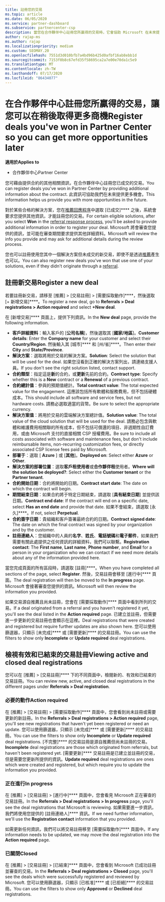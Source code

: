 ```yaml
---
title: 註冊您的交易
ms.topic: article
ms.date: 06/05/2020
ms.service: partner-dashboard
ms.subservice: partnercenter-csp
description: 當您在合作夥伴中心註冊您所贏得的交易時，它會協助 Microsoft 在未來提供更多機會。
author: rajap-ms
ms.author: rajap
ms.localizationpriority: medium
ms.custom: SEOMAY.20
ms.openlocfilehash: 7551d3d010bfb7a4bd96b425d0afbf16ab8ebb1d
ms.sourcegitcommit: 7153f0b8c67efd35f58695ca2a7e00e70da1c5e9
ms.translationtype: MT
ms.contentlocale: zh-TW
ms.lasthandoff: 07/17/2020
ms.locfileid: "86434077"
---
```

# <a name="register-deals-youve-won-in-partner-center-so-you-can-get-more-opportunities-later"></a><span data-ttu-id="65abe-103">在合作夥伴中心註冊您所贏得的交易，讓您可以在稍後取得更多商機</span><span class="sxs-lookup"><span data-stu-id="65abe-103">Register deals you've won in Partner Center so you can get more opportunities later</span></span>

<span data-ttu-id="65abe-104">**適用於**</span><span class="sxs-lookup"><span data-stu-id="65abe-104">**Applies to**</span></span>

- <span data-ttu-id="65abe-105">合作夥伴中心</span><span class="sxs-lookup"><span data-stu-id="65abe-105">Partner Center</span></span>

<span data-ttu-id="65abe-106">您可藉由提供合約的其他相關資訊，在合作夥伴中心註冊您已成交的交易。</span><span class="sxs-lookup"><span data-stu-id="65abe-106">You can register deals you've won in Partner Center by providing additional information about the contract.</span></span> <span data-ttu-id="65abe-107">此資訊可協助我們在未來提供更多機會。</span><span class="sxs-lookup"><span data-stu-id="65abe-107">This information helps us provide you with more opportunities in the future.</span></span>

<span data-ttu-id="65abe-108">對於某些合格的解決方案，您在[推薦回應程序](responding-to-referrals.md)中選取 [已成交]\*\*\*\* 之後，系統會要求您提供其他資訊，才能註冊您的交易。</span><span class="sxs-lookup"><span data-stu-id="65abe-108">For certain eligible solutions, after you select **Won** in the [referral response process](responding-to-referrals.md), you'll be asked to provide additional information in order to register your deal.</span></span> <span data-ttu-id="65abe-109">Microsoft 將會審查您提供的資訊，並可能在審查期間要求提供其他詳細資料。</span><span class="sxs-lookup"><span data-stu-id="65abe-109">Microsoft will review the info you provide and may ask for additional details during the review process.</span></span>

<span data-ttu-id="65abe-110">您也可以註冊使用您其中一個解決方案但未成交的新交易，即使不是透過[推薦](referrals.md)產生也可以。</span><span class="sxs-lookup"><span data-stu-id="65abe-110">You can also register new deals you've won that use one of your solutions, even if they didn't originate through a [referral](referrals.md).</span></span> 

## <a name="register-a-new-deal"></a><span data-ttu-id="65abe-111">註冊新交易</span><span class="sxs-lookup"><span data-stu-id="65abe-111">Register a new deal</span></span>

<span data-ttu-id="65abe-112">若要註冊新交易，請移至 [推薦] > [交易註冊] > [需要採取動作]\*\*\*\*，然後選取 [+ 新增交易]\*\*\*\*。</span><span class="sxs-lookup"><span data-stu-id="65abe-112">To register a new deal, go to **Referrals > Deal registrations > Action required** and select **+New deal**.</span></span>

<span data-ttu-id="65abe-113">在 [新增交易]\*\*\*\* 頁面上，提供下列資訊。</span><span class="sxs-lookup"><span data-stu-id="65abe-113">In the **New deal** page, provide the following information.</span></span>

- <span data-ttu-id="65abe-114">**客戶詳細資料**：輸入客戶的 [**公司名稱**]，然後選取其 [**國家/地區**]。</span><span class="sxs-lookup"><span data-stu-id="65abe-114">**Customer details**: Enter the **Company name** for your customer and select their **Country/Region**.</span></span> <span data-ttu-id="65abe-115">然後輸入其 [城市]\*\*\*\* 和 [州/省]\*\*\*\*。</span><span class="sxs-lookup"><span data-stu-id="65abe-115">Then enter their **City** and **State/Province**.</span></span>
- <span data-ttu-id="65abe-116">**解決方案**：選取將用於交易的解決方案。</span><span class="sxs-lookup"><span data-stu-id="65abe-116">**Solution**: Select the solution that will be used for the deal.</span></span> <span data-ttu-id="65abe-117">如果您沒看到正確的解決方案列出，請連絡支援人員。</span><span class="sxs-lookup"><span data-stu-id="65abe-117">If you don't see the right solution listed, contact support.</span></span>
- <span data-ttu-id="65abe-118">**合約類型**：指定這是**新**的合約，或**更新**先前的合約。</span><span class="sxs-lookup"><span data-stu-id="65abe-118">**Contract type**: Specify whether this is a **New** contract or a **Renewal** of a previous contract.</span></span>
- <span data-ttu-id="65abe-119">**合約總計值**：參與的預期值總計。</span><span class="sxs-lookup"><span data-stu-id="65abe-119">**Total contract value**: The total expected value for the engagement.</span></span> <span data-ttu-id="65abe-120">這應該包括所有軟體和服務費用，但不包括硬體成本。</span><span class="sxs-lookup"><span data-stu-id="65abe-120">This should include all software and service fees, but not hardware costs.</span></span> <span data-ttu-id="65abe-121">請務必選取適當的貨幣。</span><span class="sxs-lookup"><span data-stu-id="65abe-121">Be sure to select the appropriate currency.</span></span>
- <span data-ttu-id="65abe-122">**解決方案值**：將用於交易的雲端解決方案總計值。</span><span class="sxs-lookup"><span data-stu-id="65abe-122">**Solution value**: The total value of the cloud solution that will be used for the deal.</span></span> <span data-ttu-id="65abe-123">請務必包含與軟體和維護費用相關聯的所有成本，但不包括可償還的項目、非週期性自訂費用，或由 Microsoft 支付的直接相關 CSP 授權費用。</span><span class="sxs-lookup"><span data-stu-id="65abe-123">Be sure to include all costs associated with software and maintenance fees, but don't include reimbursable items, non-recurring customization fees, or directly associated CSP license fees paid by Microsoft.</span></span>
- <span data-ttu-id="65abe-124">**部署于**：選取 [ **Azure** ] 或 [**其他**]。</span><span class="sxs-lookup"><span data-stu-id="65abe-124">**Deployed on**: Select either **Azure** or **Other**.</span></span>
- <span data-ttu-id="65abe-125">**解決方案的部署位置**：選取**客戶租使用者**或**合作夥伴租**使用者。</span><span class="sxs-lookup"><span data-stu-id="65abe-125">**Where will the solution be deployed?**: Select either the **Customer tenant** or the **Partner tenant**.</span></span>
- <span data-ttu-id="65abe-126">**合約開始日期**：合約將開始的日期。</span><span class="sxs-lookup"><span data-stu-id="65abe-126">**Contract start date**: The date on which the contract will begin.</span></span>
- <span data-ttu-id="65abe-127">**期間結束日期**：如果合約將于特定日期結束，請選取 [**具有結束日期**] 並提供該日期。</span><span class="sxs-lookup"><span data-stu-id="65abe-127">**Contract end date**: If the contract will end on a specific date, select **Has an end date** and provide that date.</span></span> <span data-ttu-id="65abe-128">如果不會結束，請選取 [永久]\*\*\*\*。</span><span class="sxs-lookup"><span data-stu-id="65abe-128">If not, select **Perpetual**.</span></span>
- <span data-ttu-id="65abe-129">**合約簽字日期**：貴組織和客戶簽署最終合約的日期。</span><span class="sxs-lookup"><span data-stu-id="65abe-129">**Contract signed date**: The date on which the final contract was signed by your organization and by the customer.</span></span>
- <span data-ttu-id="65abe-130">**註冊連絡人**：您組織中的人員的**名字**、**姓氏**、**電話號碼**和**電子郵件**，如果我們需要有關此處提供之任何資訊的詳細資料，我們可以聯繫。</span><span class="sxs-lookup"><span data-stu-id="65abe-130">**Registration contact**: The **First name**, **Last name**, **Phone number**, and **Email** for a person in your organization who we can contact if we need more details about any of the information provided here.</span></span>

<span data-ttu-id="65abe-131">當您完成頁面的所有區段時，請選取 [註冊]\*\*\*\*。</span><span class="sxs-lookup"><span data-stu-id="65abe-131">When you have completed all sections of the page, select **Register**.</span></span> <span data-ttu-id="65abe-132">然後，交易註冊會移至 [進行中]\*\*\*\* 頁面。</span><span class="sxs-lookup"><span data-stu-id="65abe-132">The deal registration will then be moved to the **In progress** page.</span></span> <span data-ttu-id="65abe-133">Microsoft 會接著審查您提供的資訊。</span><span class="sxs-lookup"><span data-stu-id="65abe-133">Microsoft will then review the information you provided.</span></span>

<span data-ttu-id="65abe-134">如果交易源自推薦且尚未註冊，您會在 [需要採取動作]\*\*\*\* 頁面中看到所列的交易。</span><span class="sxs-lookup"><span data-stu-id="65abe-134">If a deal originated from a referral and you haven't registered it yet, you'll see the deal listed in the **Action required** page.</span></span> <span data-ttu-id="65abe-135">已建立並註冊，但需要進一步更新的交易註冊也會顯示在這裡。</span><span class="sxs-lookup"><span data-stu-id="65abe-135">Deal registrations that were created and registered but require further updates are also shown here.</span></span> <span data-ttu-id="65abe-136">您可以使用篩選器，只顯示 [未完成]\*\*\*\* 或 [需要更新]\*\*\*\* 的交易註冊。</span><span class="sxs-lookup"><span data-stu-id="65abe-136">You can use the filters to show only **Incomplete** or **Update required** deal registrations.</span></span>

## <a name="viewing-active-and-closed-deal-registrations"></a><span data-ttu-id="65abe-137">檢視有效和已結束的交易註冊</span><span class="sxs-lookup"><span data-stu-id="65abe-137">Viewing active and closed deal registrations</span></span>

<span data-ttu-id="65abe-138">您可以在 [推薦] > [交易註冊]\*\*\*\* 下的不同頁面中，檢閱新的、有效和已結束的交易註冊。</span><span class="sxs-lookup"><span data-stu-id="65abe-138">You can review new, active, and closed deal registrations in the different pages under **Referrals > Deal registration**.</span></span>

### <a name="action-required"></a><span data-ttu-id="65abe-139">必要的動作</span><span class="sxs-lookup"><span data-stu-id="65abe-139">Action required</span></span>

<span data-ttu-id="65abe-140">在 [推薦] > [交易註冊] > [需要採取動作]\*\*\*\* 頁面中，您會看到尚未註冊或需要更新的新註冊。</span><span class="sxs-lookup"><span data-stu-id="65abe-140">In the **Referrals > Deal registrations > Action required** page, you'll see new registrations that haven't yet been registered or need an update.</span></span> <span data-ttu-id="65abe-141">您可以使用篩選器，只顯示 [未完成]\*\*\*\* 或 [需要更新]\*\*\*\* 的交易註冊。</span><span class="sxs-lookup"><span data-stu-id="65abe-141">You can use the filters to show only **Incomplete** or **Update required** deal registrations.</span></span> <span data-ttu-id="65abe-142">[不完整]\*\*\*\* 的交易註冊是源自推薦但尚未註冊的交易。</span><span class="sxs-lookup"><span data-stu-id="65abe-142">**Incomplete** deal registrations are those which originated from referrals, but haven't been registered yet.</span></span> <span data-ttu-id="65abe-143">[需要更新]\*\*\*\* 交易註冊是已建立並註冊的交易，但是需要您更新所提供的資訊。</span><span class="sxs-lookup"><span data-stu-id="65abe-143">**Update required** deal registrations are ones which were created and registered, but which require you to update the information you provided.</span></span>

### <a name="in-progress"></a><span data-ttu-id="65abe-144">正在進行</span><span class="sxs-lookup"><span data-stu-id="65abe-144">In progress</span></span>

<span data-ttu-id="65abe-145">在 [推薦] > [交易註冊] > [進行中]\*\*\*\* 頁面中，您會看見 Microsoft 正在審查的交易註冊。</span><span class="sxs-lookup"><span data-stu-id="65abe-145">In the **Referrals > Deal registrations > In progress** page, you'll see the deal registrations that Microsoft is reviewing.</span></span> <span data-ttu-id="65abe-146">如果需要進一步資訊，我們將使用您提供的 [註冊連絡人]\*\*\*\* 資訊。</span><span class="sxs-lookup"><span data-stu-id="65abe-146">If we need further information, we'll use the **Registration contact** information that you provided.</span></span>

<span data-ttu-id="65abe-147">如需更新任何資訊，我們可以將交易註冊移至 [需要採取動作]\*\*\*\* 頁面中。</span><span class="sxs-lookup"><span data-stu-id="65abe-147">If any information needs to be updated, we may move the deal registration into the **Action required** page.</span></span>

### <a name="closed"></a><span data-ttu-id="65abe-148">已關閉</span><span class="sxs-lookup"><span data-stu-id="65abe-148">Closed</span></span>

<span data-ttu-id="65abe-149">在 [推薦] > [交易註冊] > [已結束]\*\*\*\* 頁面中，您會看到 Microsoft 已成功註冊並審查的交易。</span><span class="sxs-lookup"><span data-stu-id="65abe-149">In the **Referrals > Deal registrations > Closed** page, you'll see the deals which were successfully registered and reviewed by Microsoft.</span></span> <span data-ttu-id="65abe-150">您可以使用篩選器，只顯示 [已核准]\*\*\*\* 或 [已拒絕]\*\*\*\* 的交易註冊。</span><span class="sxs-lookup"><span data-stu-id="65abe-150">You can use the filters to show only **Approved** or **Declined** deal registrations.</span></span>